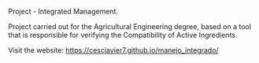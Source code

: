 Project - Integrated Management.

Project carried out for the Agricultural Engineering degree, based on a tool that is responsible for verifying the Compatibility of Active Ingredients.

Visit the website: https://cescjavier7.github.io/manejo_integrado/
